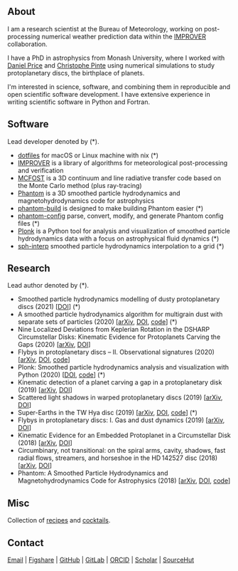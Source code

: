 ## About

I am a research scientist at the Bureau of Meteorology, working on post-processing numerical weather prediction data within the [IMPROVER](https://github.com/metoppv/improver) collaboration.

I have a PhD in astrophysics from Monash University, where I worked with [Daniel Price](https://research.monash.edu/en/persons/daniel-price) and [Christophe Pinte](https://research.monash.edu/en/persons/christophe-pinte) using numerical simulations to study protoplanetary discs, the birthplace of planets.

I'm interested in science, software, and combining them in reproducible and open scientific software development. I have extensive experience in writing scientific software in Python and Fortran.

## Software

Lead developer denoted by (*).

- [dotfiles](https://github.com/dmentipl/dotfiles) for macOS or Linux machine with nix (*)
- [IMPROVER](https://github.com/metoppv/improver) is a library of algorithms for meteorological post-processing and verification
- [MCFOST](https://github.com/cpinte/mcfost) is a 3D continuum and line radiative transfer code based on the Monte Carlo method (plus ray-tracing)
- [Phantom](https://github.com/danieljprice/phantom) is a 3D smoothed particle hydrodynamics and magnetohydrodynamics code for astrophysics
- [phantom-build](https://github.com/dmentipl/phantom-build) is designed to make building Phantom easier (*)
- [phantom-config](https://github.com/dmentipl/phantom-config) parse, convert, modify, and generate Phantom config files (*)
- [Plonk](https://github.com/dmentipl/plonk) is a Python tool for analysis and visualization of smoothed particle hydrodynamics data with a focus on astrophysical fluid dynamics (*)
- [sph-interp](https://github.com/dmentipl/sph-interp) smoothed particle hydrodynamics interpolation to a grid (*)

## Research

Lead author denoted by (*).

- Smoothed particle hydrodynamics modelling of dusty protoplanetary discs (2021) [[DOI](https://bridges.monash.edu/articles/thesis/Smoothed_particle_hydrodynamics_modelling_of_dusty_protoplanetary_discs/13834760)] (*)
- A smoothed particle hydrodynamics algorithm for multigrain dust with separate sets of particles (2020) [[arXiv](https://arxiv.org/abs/2010.06074), [DOI](https://doi.org/10.1093/mnras/staa3171), [code](https://github.com/dmentipl/multigrain)] (*)
- Nine Localized Deviations from Keplerian Rotation in the DSHARP Circumstellar Disks: Kinematic Evidence for Protoplanets Carving the Gaps (2020) [[arXiv](https://arxiv.org/abs/2001.07720), [DOI](https://doi.org/10.3847/2041-8213/ab6dda)]
- Flybys in protoplanetary discs – II. Observational signatures (2020) [[arXiv](https://arxiv.org/abs/1910.06822), [DOI](https://doi.org/10.1093/mnras/stz2938), [code](https://github.com/dmentipl/flyby-observational-signatures)]
- Plonk: Smoothed particle hydrodynamics analysis and visualization with Python (2020) [[DOI](https://doi.org/10.21105/joss.01884), [code](https://github.com/dmentipl/plonk)] (*)
- Kinematic detection of a planet carving a gap in a protoplanetary disk (2019) [[arXiv](https://arxiv.org/abs/1907.02538), [DOI](https://doi.org/10.1038/s41550-019-0852-6)]
- Scattered light shadows in warped protoplanetary discs (2019) [[arXiv](https://arxiv.org/abs/1902.00036), [DOI](https://doi.org/10.1093/mnras/stz346)]
- Super-Earths in the TW Hya disc (2019) [[arXiv](https://arxiv.org/abs/1811.03636), [DOI](https://doi.org/10.1093/mnrasl/sly209), [code](https://github.com/dmentipl/super-earths-in-twhya)] (*)
- Flybys in protoplanetary discs: I. Gas and dust dynamics (2019) [[arXiv](https://arxiv.org/abs/1812.00961), [DOI](https://doi.org/10.1093/mnras/sty3325)]
- Kinematic Evidence for an Embedded Protoplanet in a Circumstellar Disk (2018) [[arXiv](https://arxiv.org/abs/1805.10293), [DOI](https://doi.org/10.3847/2041-8213/aac6dc)]
- Circumbinary, not transitional: on the spiral arms, cavity, shadows, fast radial flows, streamers, and horseshoe in the HD 142527 disc (2018) [[arXiv](https://arxiv.org/abs/1803.02484), [DOI](https://doi.org/10.1093/mnras/sty647)]
- Phantom: A Smoothed Particle Hydrodynamics and Magnetohydrodynamics Code for Astrophysics (2018) [[arXiv](https://arxiv.org/abs/1702.03930), [DOI](https://doi.org/10.1017/pasa.2018.25), [code](https://github.com/danieljprice/phantom)]

## Misc

Collection of [recipes](https://recipes.danielmentiplay.com) and [cocktails](https://cocktails.danielmentiplay.com).

## Contact

[Email](mailto:daniel.mentiplay@mailbox.org) | [Figshare](https://figshare.com/authors/Daniel_Mentiplay/7505300) | [GitHub](https://github.com/dmentipl) | [GitLab](https://gitlab.com/dmentipl) | [ORCID](https://orcid.org/0000-0002-5526-8798) | [Scholar](https://scholar.google.com.au/citations?user=BNWvllgAAAAJ) | [SourceHut](https://git.sr.ht/~dmentipl/)
